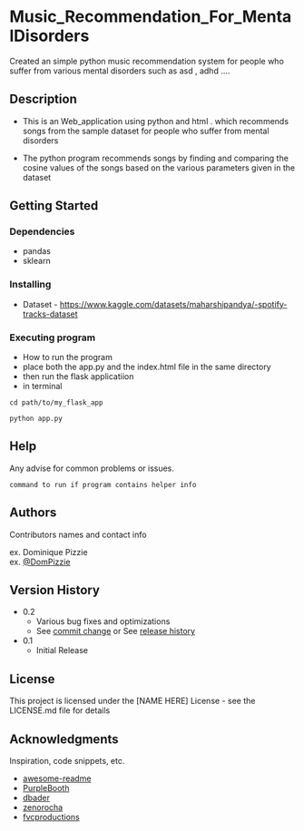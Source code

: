# Music_Recommendation_For_MentalDisorders

Created an simple python music recommendation system for people who suffer from various mental disorders such as asd , adhd ....


## Description

* This is an Web_application using python and html . which recommends songs from the sample dataset for people who  suffer from mental disorders 

* The python program recommends songs by finding and comparing the cosine values of the songs based on the various parameters given in the dataset



## Getting Started

### Dependencies

* pandas
* sklearn

### Installing

* Dataset - https://www.kaggle.com/datasets/maharshipandya/-spotify-tracks-dataset


### Executing program

* How to run the program
* place both the app.py and the index.html file in the same directory
* then run the flask applicatiion
* in terminal
```
cd path/to/my_flask_app

python app.py

```

## Help

Any advise for common problems or issues.
```
command to run if program contains helper info
```

## Authors

Contributors names and contact info

ex. Dominique Pizzie  
ex. [@DomPizzie](https://twitter.com/dompizzie)

## Version History

* 0.2
    * Various bug fixes and optimizations
    * See [commit change]() or See [release history]()
* 0.1
    * Initial Release

## License

This project is licensed under the [NAME HERE] License - see the LICENSE.md file for details

## Acknowledgments

Inspiration, code snippets, etc.
* [awesome-readme](https://github.com/matiassingers/awesome-readme)
* [PurpleBooth](https://gist.github.com/PurpleBooth/109311bb0361f32d87a2)
* [dbader](https://github.com/dbader/readme-template)
* [zenorocha](https://gist.github.com/zenorocha/4526327)
* [fvcproductions](https://gist.github.com/fvcproductions/1bfc2d4aecb01a834b46)

